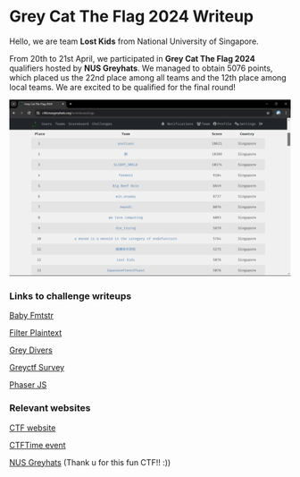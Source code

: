 <h1> Grey Cat The Flag 2024 Writeup </h1>

Hello, we are team **Lost Kids** from National University of Singapore. 

From 20th to 21st April, we participated in **Grey Cat The Flag 2024** qualifiers hosted by **NUS Greyhats**. We managed to obtain 5076 points, which placed us the 22nd place among all teams and the 12th place among local teams. We are excited to be qualified for the final round!

![team-ranking](ranking.png)

<h3> Links to challenge writeups </h3>

[Baby Fmtstr](./pwn/baby-fmtstr/README.md)

[Filter Plaintext](./crypto/filter_plaintext/README.md)

[Grey Divers](./misc/grey-divers/README.md)

[Greyctf Survey](./web/greyctf-survey/README.md)

[Phaser JS](./rev/phaser-js/README.md)

<h3> Relevant websites </h3>

[CTF website](https://ctfd.nusgreyhats.org/)

[CTFTime event](https://ctftime.org/event/2242)

[NUS Greyhats](https://nusgreyhats.org/) (Thank u for this fun CTF!! :))

